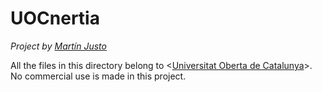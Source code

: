 # UOCnertia
*Project by [Martín Justo](https://www.linkedin.com/in/martin-justo-fernandez/ "Martín Justo")*

All the files in this directory belong to <[Universitat Oberta de Catalunya](https://www.uoc.edu/)>.
No commercial use is made in this project.